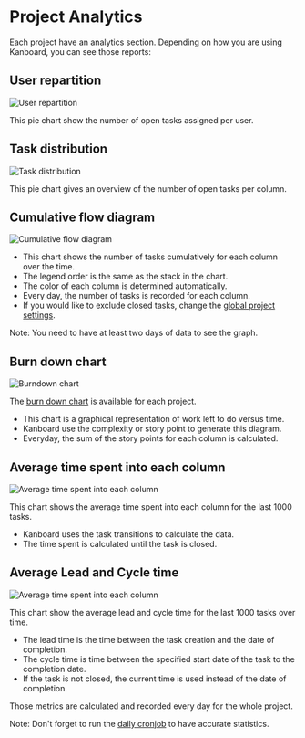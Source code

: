 Project Analytics
=================

Each project have an analytics section. Depending on how you are using Kanboard, you can see those reports:

User repartition
----------------

![User repartition](screenshots/user-repartition.png)

This pie chart show the number of open tasks assigned per user.

Task distribution
-----------------

![Task distribution](screenshots/task-distribution.png)

This pie chart gives an overview of the number of open tasks per column.

Cumulative flow diagram
-----------------------

![Cumulative flow diagram](screenshots/cfd.png)

- This chart shows the number of tasks cumulatively for each column over the time.
- The legend order is the same as the stack in the chart.
- The color of each column is determined automatically.
- Every day, the number of tasks is recorded for each column.
- If you would like to exclude closed tasks, change the [global project settings](project-configuration.markdown).

Note: You need to have at least two days of data to see the graph.

Burn down chart
---------------

![Burndown chart](screenshots/burndown-chart.png)

The [burn down chart](http://en.wikipedia.org/wiki/Burn_down_chart) is available for each project.

- This chart is a graphical representation of work left to do versus time.
- Kanboard use the complexity or story point to generate this diagram.
- Everyday, the sum of the story points for each column is calculated.

Average time spent into each column
-----------------------------------

![Average time spent into each column](screenshots/average-time-spent-into-each-column.png)

This chart shows the average time spent into each column for the last 1000 tasks.

- Kanboard uses the task transitions to calculate the data.
- The time spent is calculated until the task is closed.

Average Lead and Cycle time
---------------------------

![Average time spent into each column](screenshots/average-lead-cycle-time.png)

This chart show the average lead and cycle time for the last 1000 tasks over time.

- The lead time is the time between the task creation and the date of completion.
- The cycle time is time between the specified start date of the task to the completion date.
- If the task is not closed, the current time is used instead of the date of completion.

Those metrics are calculated and recorded every day for the whole project.

Note: Don't forget to run the [daily cronjob](cronjob.markdown) to have accurate statistics.
